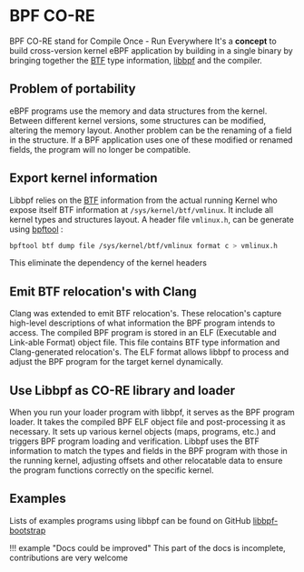 # BPF CO-RE

BPF CO-RE stand for Compile Once - Run Everywhere
It's a **concept** to build cross-version kernel eBPF application by building in a single binary by bringing together the [BTF] type information, [libbpf] and the compiler. 

## Problem of portability
eBPF programs use the memory and data structures from the kernel. Between different kernel versions, some structures can be modified, altering the memory layout. 
Another problem can be the renaming of a field in the structure. 
If a BPF application uses one of these modified or renamed fields, the program will no longer be compatible.

## Export kernel information

Libbpf relies on the [BTF] information from the actual running Kernel who expose itself BTF information at `/sys/kernel/btf/vmlinux`.
It include all kernel types and structures layout.
A header file `vmlinux.h`, can be generate using [bpftool] :
```sh
bpftool btf dump file /sys/kernel/btf/vmlinux format c > vmlinux.h
```

This eliminate the dependency of the kernel headers

## Emit BTF relocation's with Clang

Clang was extended to emit BTF relocation's. These relocation's capture high-level descriptions of what information the BPF program intends to access.
The compiled BPF program is stored in an ELF (Executable and Link-able Format) object file. This file contains BTF type information and Clang-generated relocation's. 
The ELF format allows libbpf to process and adjust the BPF program for the target kernel dynamically.

## Use Libbpf as CO-RE library and loader

When you run your loader program with libbpf, it serves as the BPF program loader. It takes the compiled BPF ELF object file and post-processing it as necessary. It sets up various kernel objects (maps, programs, etc.) and triggers BPF program loading and verification. 
Libbpf uses the BTF information to match the types and fields in the BPF program with those in the running kernel, adjusting offsets and other relocatable data to ensure the program functions correctly on the specific kernel.

## Examples

Lists of examples programs using libbpf can be found on GitHub [libbpf-bootstrap]

!!! example "Docs could be improved"
    This part of the docs is incomplete, contributions are very welcome


[BTF]: ../../../concepts/btf.md
[bpftool]: https://github.com/libbpf/bpftool
[libbpf]: ../../libbpf/index.md
[libbpf-bootstrap]: https://github.com/libbpf/libbpf-bootstrap
